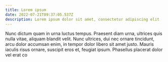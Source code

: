 ```yaml
---
title: Lorem ipsum
date: 2022-07-21T09:37:05.537Z
description: Lorem ipsum dolor sit amet, consectetur adipiscing elit
---
```

Nunc dictum quam in urna luctus tempus. Praesent diam urna, ultrices quis nulla vitae, aliquam blandit velit. Nunc ultrices, dui nec ornare tincidunt, arcu dolor accumsan enim, in tempor dolor libero sit amet justo. Mauris iaculis risus ornare, suscipit eros et, feugiat ipsum. Phasellus placerat dolor vel erat co